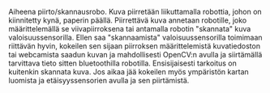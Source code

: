Aiheena piirto/skannausrobo. Kuva piirretään liikuttamalla robottia, johon on kiinnitetty kynä, paperin päällä. Piirrettävä kuva annetaan robotille, joko määrittelemällä se viivapiirroksena tai antamalla robotin "skannata" kuva valoisuussensorilla. Ellen saa "skannaamista" valoisuussensorilla toimimaan riittävän hyvin, kokeilen sen sijaan piirroksen määrittelemistä kuvatiedoston tai webcamista saadun kuvan ja mahdollisesti OpenCV:n avulla ja siirtämällä tarvittava tieto sitten bluetoothilla robotilla. Ensisijaisesti tarkoitus on kuitenkin skannata kuva. Jos aikaa jää kokeilen myös ympäristön kartan luomista ja etäisyyssensorien avulla ja sen piirtämistä.
